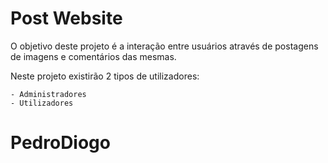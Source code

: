 
# Post Website

O objetivo deste projeto é a interação entre usuários através de postagens de imagens e comentários das mesmas.

Neste projeto existirão 2 tipos de utilizadores:

    - Administradores
    - Utilizadores
    
    
# PedroDiogo
